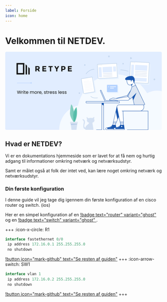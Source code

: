 ```yaml
---
label: Forside
icon: home
---
```


# Velkommen til **NETDEV**.

![](/img/retype-hero.png)

## Hvad er NETDEV?

Vi er en dokumentations hjemmeside som er lavet for at få nem og hurtig adgang til informationer omkring netværk og netværksudstyr.

Samt er målet også at folk der intet ved, kan lære noget omkring netværk og netværksudstyr.

### Din første konfiguration

I denne guide vil jeg tage dig igennem din første konfiguration af en cisco router og switch. (ios)

Her er en simpel konfiguration af en [!badge text="router" variant="ghost" ](router.md) og en [!badge text="switch" variant="ghost" ](router.md).

+++ :icon-x-circle: R1
```js
interface fastethernet 0/0
 ip address 172.16.0.1 255.255.255.0
 no shutdown

```
[!button icon="mark-github" text="Se resten af guiden"](test.md)
+++ :icon-arrow-switch: SW1 
```js
interface vlan 1
 ip address 172.16.0.2 255.255.255.0
 no shutdown

```
[!button icon="mark-github" text="Se resten af guiden"](test.md)
+++




